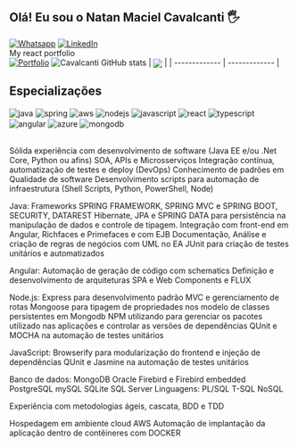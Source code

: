 ## Olá! Eu sou o Natan Maciel Cavalcanti 🖐️

[![Whatsapp](https://img.shields.io/badge/WhatsApp-25D366?style=for-the-badge&logo=whatsapp&logoColor=white)](https://api.whatsapp.com/send?phone=5511968279499)
[![LinkedIn](https://img.shields.io/badge/LinkedIn-0077B5?style=for-the-badge&logo=linkedin&logoColor=white)](https://www.linkedin.com/in/natan-maciel-cavalcanti-83694520b/)
<br/> My react portfolio
<br/>
[![Portfolio](https://img.shields.io/badge/React-20232A?style=for-the-badge&logo=react&logoColor=61DAFB&logoColor=white)](http://www.natanmaciel.com/)
![Cavalcanti GitHub stats](https://github-readme-stats.vercel.app/api?username=natanmacielc&show_icons=true&theme=dark&count_private=true) | <img align="center" src="https://github-readme-stats.vercel.app/api/top-langs/?username=natanmacielc&hide=python,css,html,scss&layout=compact&theme=dark&hide_border=true" /></a> |
| ------------- | ------------- |


## Especializações

<div style="display: inline_block">
  <img align="center" alt="java" src="https://img.shields.io/badge/Java-ED8B00?style=for-the-badge&logo=java&logoColor=white" />
  <img align="center" alt="spring" src="https://img.shields.io/badge/Spring-6DB33F?style=for-the-badge&logo=spring&logoColor=white" />
  <img align="center" alt="aws" src="https://img.shields.io/badge/Amazon_AWS-232F3E?style=for-the-badge&logo=amazon-aws&logoColor=white" />
  <img align="center" alt="nodejs" src="https://img.shields.io/badge/Node.js-43853D?style=for-the-badge&logo=node.js&logoColor=white" />
  <img align="center" alt="javascript" src="https://img.shields.io/badge/JavaScript-323330?style=for-the-badge&logo=javascript&logoColor=F7DF1E" />
  <img align="center" alt="react" src="https://img.shields.io/badge/React-20232A?style=for-the-badge&logo=react&logoColor=61DAFB" />
  <img align="center" alt="typescript" src="https://img.shields.io/badge/TypeScript-007ACC?style=for-the-badge&logo=typescript&logoColor=white" />
  <img align="center" alt="angular" src="https://img.shields.io/badge/Angular-DD0031?style=for-the-badge&logo=angular&logoColor=white"/>
   <img align="center" alt="azure" src="https://img.shields.io/badge/Microsoft_Azure-0089D6?style=for-the-badge&logo=microsoft-azure&logoColor=white"/>
  <img align="center" alt="mongodb" src="https://img.shields.io/badge/MongoDB-4EA94B?style=for-the-badge&logo=mongodb&logoColor=white"/>
  
  
</div><br/>

Sólida experiência com desenvolvimento de software (Java EE e/ou .Net Core, Python ou afins)
SOA, APIs e Microsserviços
Integração contínua, automatização de testes e deploy (DevOps)
Conhecimento de padrões em Qualidade de software
Desenvolvimento scripts para automação de infraestrutura (Shell Scripts, Python, PowerShell, Node)

Java:
Frameworks SPRING FRAMEWORK, SPRING MVC e SPRING BOOT, SECURITY, DATAREST Hibernate, JPA e SPRING DATA para persistência na manipulação de dados e controle de tipagem. Integração com front-end em Angular, Richfaces e Primefaces e com EJB Documentação, Análise e criação de regras de negócios com UML no EA
JUnit para criação de testes unitários e automatizados

Angular:
Automação de geração de código com schematics Definição e desenvolvimento de arquiteturas SPA e Web Components e FLUX

Node.js:
Express para desenvolvimento padrão MVC e gerenciamento de rotas
Mongoose para tipagem de propriedades nos modelo de classes persistentes em Mongodb
NPM utilizando para gerenciar os pacotes utilizado nas aplicações e controlar as versões de dependências
QUnit e MOCHA na automação de testes unitários

JavaScript:
Browserify para modularização do frontend e injeção de dependências
QUnit e Jasmine na automação de testes unitários

Banco de dados:
MongoDB Oracle Firebird e Firebird embedded PostgreSQL mySQL SQLite SQL Server Linguagens: PL/SQL T-SQL NoSQL

Experiência com metodologias ágeis, cascata, BDD e TDD

Hospedagem em ambiente cloud AWS
Automação de implantação da aplicação dentro de contêineres com DOCKER
